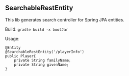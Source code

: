 ## SearchableRestEntity

This lib generates search controller for Spring JPA entities.

Build: `gradle build -x bootJar`

Usage:

```
@Entity
@SearchableRestEntity('/playerInfo')
public Player{
    private String familyName;
    private String givenName;
} 
```

